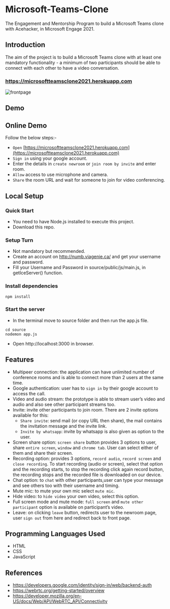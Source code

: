 # Microsoft-Teams-Clone
The Engagement and Mentorship Program to build a Microsoft Teams clone with Acehacker, in Microsoft Engage 2021.

## Introduction

The aim of the project is to build a Microsoft Teams clone with at least one mandatory functionality - a minimum of two participants should be 
able to connect with each other to have a video conversation.

### https://microsoftteamsclone2021.herokuapp.com

![frontpage](https://user-images.githubusercontent.com/60384181/125184342-7727a700-e23a-11eb-8b04-2f5c7c59c4cf.png)

## Demo

 ## Online Demo
Follow the below steps:-
-	```Open``` [https://microsoftteamsclone2021.herokuapp.com](https://microsoftteamsclone2021.herokuapp.com)
-	```Sign in``` using your google account.
-	Enter the details in ```create newroom``` or ```join room by invite``` and enter room.
-	```Allow``` access to use microphone and camera.
-	```Share``` the room URL and wait for someone to join for video conferencing.


## Local Setup

### Quick Start
-	You need to have Node.js installed to execute this project.
-	Download this repo.

### Setup Turn
- Not mandatory but recommended.
- Create an account on http://numb.viagenie.ca/ and get your username and password.
- Fill your Username and Password in source/public/js/main.js, in getIceServer() function. 

### Install dependencies 
```
npm install
```

### Start the server
- In the terminal move to source folder and then run the app.js file.
```
cd source
nodemon app.js
```
- Open http://localhost:3000 in browser. 

## Features

-	Multipeer connection: the application can have unlimited number of conference rooms and is able to connect more than 2 users at the 
 	same time.
-	Google authentication: user has to ```sign in``` by their google account to access the call. 
-	Video and audio stream: the prototype is able to stream user’s video and audio and also see other participant streams too.
-	Invite: invite other participants to join room. There are 2 invite options available for this:
    - ```Share invite```: send mail (or copy URL then share), the mail contains the invitation message and the invite link.
    - ```Invite by whatsapp```: invite by whatsapp is also given as option to the user.
-	Screen share option: ```screen share``` button provides 3 options to user, share ```entire screen```, ```window``` and ```chrome tab```. User 
  can select either of them and share their screen.
-	Recording option: provides 3 options, ```record audio```, ```record screen``` and ```close recording```. To start recording (audio or screen), select 
  that option and the recording starts, to stop the recording click again record button, the recording stops and the recorded file is 
  downloaded on our device.
-	Chat option: to ```chat``` with other participants,user can type your message and see others too with their username and timing.
-	Mute mic: to mute your own mic select ```mute mic```.
- Hide video: to ```hide video``` your own video, select this option.
-	Full screen mode and mute mode: ```full screen``` and ```mute other participant``` option is available on participant’s video.
-	Leave: on clicking ```leave``` button, redirects user to the newroom page, user ```sign out``` from here and redirect back to front page.


## Programming Languages Used
- HTML
- CSS
- JavaScript


## References

-	https://developers.google.com/identity/sign-in/web/backend-auth 
-	https://webrtc.org/getting-started/overview 
-	https://developer.mozilla.org/en-US/docs/Web/API/WebRTC_API/Connectivity 




 
 

